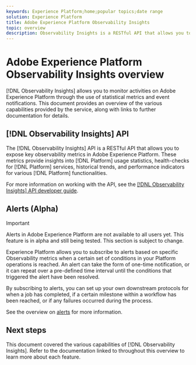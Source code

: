 ```yaml
---
keywords: Experience Platform;home;popular topics;date range
solution: Experience Platform
title: Adobe Experience Platform Observability Insights
topic: overview
description: Observability Insights is a RESTful API that allows you to expose key observability metrics in Adobe Experience Platform. These metrics provide insights into Platform usage statistics, health-checks for Platform services, historical trends, and performance indicators for various Platform functionalities.
---
```


# Adobe Experience Platform Observability Insights overview

[!DNL Observability Insights] allows you to monitor activities on Adobe Experience Platform through the use of statistical metrics and event notifications. This document provides an overview of the various capabilities provided by the service, along with links to further documentation for details.

## [!DNL Observability Insights] API

The [!DNL Observability Insights] API is a RESTful API that allows you to expose key observability metrics in Adobe Experience Platform. These metrics provide insights into [!DNL Platform] usage statistics, health-checks for [!DNL Platform] services, historical trends, and performance indicators for various [!DNL Platform] functionalities. 

For more information on working with the API, see the [[!DNL Observability Insights] API developer guide](./api/overview.md).

## Alerts (Alpha)

>[!IMPORTANT]
>
>Alerts in Adobe Experience Platform are not available to all users yet. This feature is in alpha and still being tested. This section is subject to change.

Experience Platform allows you to subscribe to alerts based on specific Observability metrics when a certain set of conditions in your Platform operations is reached. An alert can take the form of one-time notification, or it can repeat over a pre-defined time interval until the conditions that triggered the alert have been resolved.

By subscribing to alerts, you can set up your own downstream protocols for when a job has completed, if a certain milestone within a workflow has been reached, or if any failures occurred during the process.

See the overview on [alerts](./alerts/overview.md) for more information.

## Next steps

This document covered the various capabilities of [!DNL Observability Insights]. Refer to the documentation linked to throughout this overview to learn more about each feature.